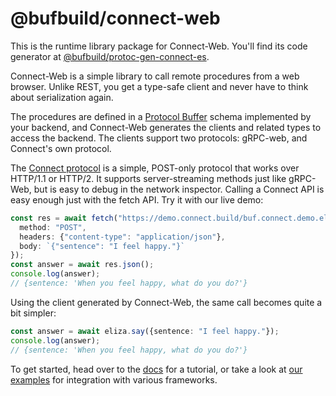 # @bufbuild/connect-web

This is the runtime library package for Connect-Web. You'll find its code 
generator at [@bufbuild/protoc-gen-connect-es](https://www.npmjs.com/package/@bufbuild/protoc-gen-connect-es).

Connect-Web is a simple library to call remote procedures from a web browser. 
Unlike REST, you get a type-safe client and never have to think about
serialization again.

The procedures are defined in a [Protocol Buffer](https://developers.google.com/protocol-buffers)
schema implemented by your backend, and Connect-Web generates the clients and
related types to access the backend. The clients support two protocols:
gRPC-web, and Connect's own protocol.

The [Connect protocol](https://connect.build/docs/protocol/) is a simple,
POST-only protocol that works over HTTP/1.1 or HTTP/2. It supports
server-streaming methods just like gRPC-Web, but is easy to debug in the
network inspector. Calling a Connect API is easy enough just with the fetch
API. Try it with our live demo:

```ts
const res = await fetch("https://demo.connect.build/buf.connect.demo.eliza.v1.ElizaService/Say", {
  method: "POST",
  headers: {"content-type": "application/json"},
  body: `{"sentence": "I feel happy."}`
});
const answer = await res.json();
console.log(answer);
// {sentence: 'When you feel happy, what do you do?'}
```

Using the client generated by Connect-Web, the same call becomes quite a bit
simpler:

```ts
const answer = await eliza.say({sentence: "I feel happy."});
console.log(answer);
// {sentence: 'When you feel happy, what do you do?'}
```

To get started, head over to the [docs](https://connect.build/docs/web/getting-started) 
for a tutorial, or take a look at [our examples](https://github.com/bufbuild/connect-es-integration)
for integration with various frameworks. 

